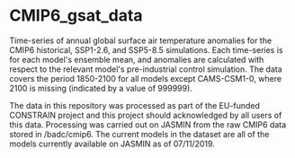 # CMIP6_gsat_data
Time-series of annual global surface air temperature anomalies for the CMIP6 historical, SSP1-2.6, and SSP5-8.5 simulations. Each time-series is for each model's ensemble mean, and anomalies are calculated with respect to the relevant model's pre-industrial control simulation. The data covers the period 1850-2100 for all models except CAMS-CSM1-0, where 2100 is missing (indicated by a value of 999999). 

The data in this repository was processed as part of the EU-funded CONSTRAIN project and this project should acknowledged by all users of this data. Processing was carried out on JASMIN from the raw CMIP6 data stored in /badc/cmip6. The current models in the dataset are all of the models currently available on JASMIN as of 07/11/2019. 
